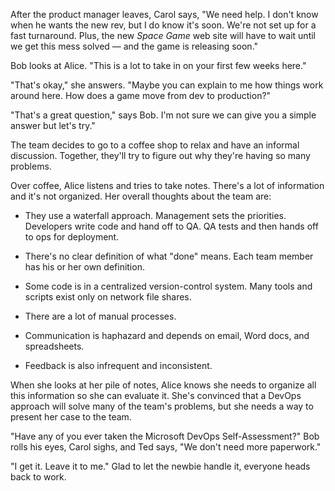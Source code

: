 After the product manager leaves, Carol says, "We need help. I don't know when he wants the new rev, but I do know it's soon. We're not set up for a fast turnaround. Plus, the new _Space Game_ web site will have to wait until we get this mess solved &mdash; and the game is releasing soon."

Bob looks at Alice. "This is a lot to take in on your first few weeks here."

"That's okay," she answers. "Maybe you can explain to me how things work around here. How does a game move from dev to production?"

"That's a great question," says Bob. I'm not sure we can give you a simple answer but let's try."

The team decides to go to a coffee shop to relax and have an informal discussion. Together, they'll try to figure out why they're having so many problems.

Over coffee, Alice listens and tries to take notes. There's a lot of information and it's not organized. Her overall thoughts about the team are:

* They use a waterfall approach. Management sets the priorities. Developers write code and hand off to QA. QA tests and then hands off to ops for deployment.

* There's no clear definition of what "done" means. Each team member has his or her own definition.

* Some code is in a centralized version-control system. Many tools and scripts exist only on network file shares.

* There are a lot of manual processes.

* Communication is haphazard and depends on email, Word docs, and spreadsheets.

* Feedback is also infrequent and inconsistent.

When she looks at her pile of notes, Alice knows she needs to organize all this information so she can evaluate it. She's convinced that a DevOps approach will solve many of the team's problems, but she needs a way to present her case to the team.

"Have any of you ever taken the Microsoft DevOps Self-Assessment?" Bob rolls his eyes, Carol sighs, and Ted says, "We don't need more paperwork."

"I get it. Leave it to me." Glad to let the newbie handle it, everyone heads back to work.